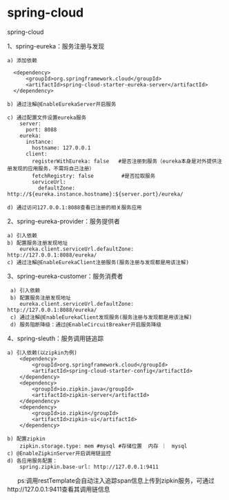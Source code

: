 # spring-cloud
spring-cloud

1、spring-eureka：服务注册与发现

    a) 添加依赖
    
      <dependency>
          <groupId>org.springframework.cloud</groupId>
          <artifactId>spring-cloud-starter-eureka-server</artifactId>
      </dependency>
      
    b) 通过注解@EnableEurekaServer开启服务
    
    c) 通过配置文件设置eureka服务
        server:
          port: 8088
        eureka:
          instance:
            hostname: 127.0.0.1
          client:
            registerWithEureka: false   #是否注册到服务（eureka本身是对外提供注册发现的应用服务，不需将自己注册）
            fetchRegistry: false         #是否拉取服务
            serviceUrl:
              defaultZone: http://${eureka.instance.hostname}:${server.port}/eureka/
              
    d) 通过访问127.0.0.1:8088查看已注册的相关服务应用
    
2、spring-eureka-provider：服务提供者

    a) 引入依赖
    b) 配置服务注册发现地址
        eureka.client.serviceUrl.defaultZone: http://127.0.0.1:8088/eureka/
    c) 通过注解@EnableEurekaClient注册服务(服务注册与发现都是用该注解)
    
3、spring-eureka-customer：服务消费者

     a) 引入依赖
     b) 配置服务注册发现地址
        eureka.client.serviceUrl.defaultZone: http://127.0.0.1:8088/eureka/
     c) 通过注解@EnableEurekaClient发现服务(服务注册与发现都是用该注解)
     d) 服务阻断降级：通过@EnableCircuitBreaker开启服务降级
     
4、spring-sleuth：服务调用链追踪

    a) 引入依赖(以zipkin为例)
        <dependency>
            <groupId>org.springframework.cloud</groupId>
            <artifactId>spring-cloud-starter-config</artifactId>
        </dependency>
        <dependency>
            <groupId>io.zipkin.java</groupId>
            <artifactId>zipkin-server</artifactId>
        </dependency>
        <dependency>
            <groupId>io.zipkin</groupId>
            <artifactId>zipkin-ui</artifactId>
        </dependency>
        
    b) 配置zipkin
        zipkin.storage.type: mem #mysql #存储位置  内存 ｜　mysql
    c) @EnableZipkinServer开启调用链监控
    d) 各应用服务配置：
        spring.zipkin.base-url: http://127.0.0.1:9411
        ps:调用restTemplate会自动注入追踪span信息上传到zipkin服务，可通过http://127.0.0.1:9411查看其调用链信息
